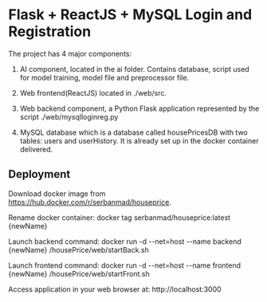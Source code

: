 # Flask + ReactJS + MySQL Login and Registration
The project has 4 major components:
1.  AI component, located in the ai folder. 
    Contains database, script used for model training, model file and preprocessor file.

2.  Web frontend(ReactJS) located in ./web/src.

3.  Web backend component, a Python Flask application represented by the script ./web/mysqlloginreg.py

4.  MySQL database which is a database called housePricesDB with two tables: users and userHistory.
    It is already set up in the docker container delivered.

## Deployment
Download docker image from https://hub.docker.com/r/serbanmad/houseprice.

Rename docker container:
docker tag serbanmad/houseprice:latest {newName}

Launch backend command: 
docker run -d --net=host --name backend {newName} /housePrice/web/startBack.sh

Launch frontend command: 
docker run -d --net=host --name frontend {newName} /housePrice/web/startFront.sh

Access application in your web browser at:
http://localhost:3000
